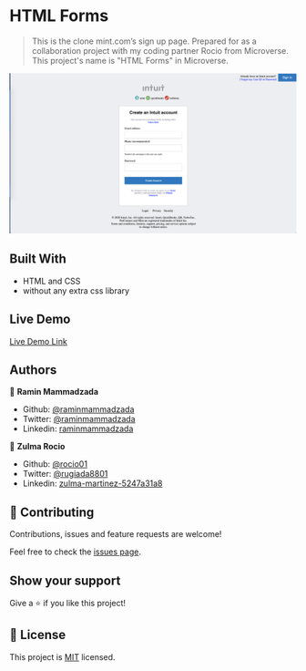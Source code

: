 # HTML Forms

> This is the clone mint.com’s sign up page. Prepared for as a collaboration project with my coding partner Rocio from Microverse. 
This project's name is "HTML Forms" in Microverse.

![screenshot](images/page_screenshot.png)

## Built With

- HTML and CSS
- without any extra css library

## Live Demo

[Live Demo Link](https://rawcdn.githack.com/RaminMammadzada/html-forms/d55d4e1b78a8ec05dd8f8f8f483994f2989d8c87/index.html)

## Authors

👤 **Ramin Mammadzada**

- Github: [@raminmammadzada](https://github.com/raminmammadzada)
- Twitter: [@raminmammadzada](https://twitter.com/raminmammadzada)
- Linkedin: [raminmammadzada](https://linkedin.com/raminmammadzada)

👤 **Zulma Rocio**

- Github: [@rocio01](https://github.com/Rocio01)
- Twitter: [@rugiada8801](https://twitter.com/rugiada8801)
- Linkedin: [zulma-martinez-5247a31a8](https://www.linkedin.com/in/zulma-martinez-5247a31a8)

## 🤝 Contributing

Contributions, issues and feature requests are welcome!

Feel free to check the [issues page](issues/).

## Show your support

Give a ⭐️ if you like this project!

## 📝 License

This project is [MIT](lic.url) licensed.